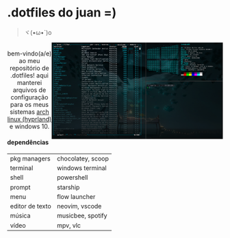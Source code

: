 # .dotfiles do juan =)
>ヾ(•ω•`)o
<p align="center">
	<img src="https://github.com/juanmadeira/.dotfiles/blob/windows/screenshots/2024-07-31.png" align="right" width="400px" alt="windows screenshot"
</p>
<br>
bem-vindo(a/e) ao meu repositório de .dotfiles! aqui manterei arquivos de configuração para os meus sistemas <a href="https://github.com/juanmadeira/.dotfiles/tree/main">arch linux (hyprland)</a> e windows 10.

#### dependências
|                 |                      |
| --------------- | -------------------- |
| pkg managers    | chocolatey, scoop    |
| terminal        | windows terminal     |
| shell           | powershell           |
| prompt          | starship             |
| menu            | flow launcher        |
| editor de texto | neovim, vscode       |
| música          | musicbee, spotify    |
| vídeo           | mpv, vlc             |

